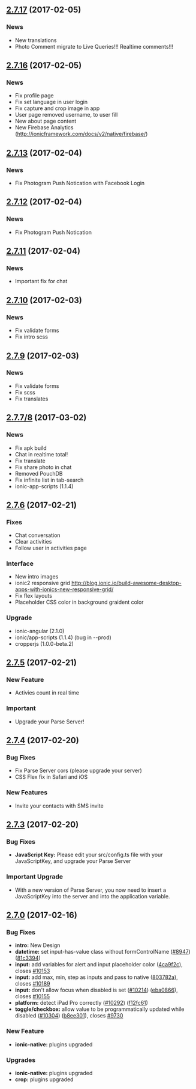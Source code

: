 ## [2.7.17](https://github.com/photogram/photogram2) (2017-02-05)
### News 

- New translations
- Photo Comment migrate to Live Queries!!! Realtime comments!!!


## [2.7.16](https://github.com/photogram/photogram2) (2017-02-05)
### News

- Fix profile page
- Fix set language in user login
- Fix capture and crop image in app
- User page removed username, to user fill
- New about page content
- New Firebase Analytics (http://ionicframework.com/docs/v2/native/firebase/)


## [2.7.13](https://github.com/photogram/photogram2) (2017-02-04)
### News

- Fix Photogram Push Notication with Facebook Login

## [2.7.12](https://github.com/photogram/photogram2) (2017-02-04)
### News

- Fix Photogram Push Notication

## [2.7.11](https://github.com/photogram/photogram2) (2017-02-04)
### News

- Important fix for chat

## [2.7.10](https://github.com/photogram/photogram2) (2017-02-03)
### News

- Fix validate forms
- Fix intro scss

## [2.7.9](https://github.com/photogram/photogram2) (2017-02-03)
### News

- Fix validate forms
- Fix scss
- Fix translates


## [2.7.7/8](https://github.com/photogram/photogram2) (2017-03-02)
### News

- Fix apk build
- Chat in realtime total!
- Fix translate
- Fix share photo in chat
- Removed PouchDB
- Fix infinite list in tab-search
- ionic-app-scripts (1.1.4)


## [2.7.6](https://github.com/photogram/photogram2) (2017-02-21)
### Fixes

- Chat conversation
- Clear activities
- Follow user in activities page

### Interface

- New intro images
- ionic2 responsive grid http://blog.ionic.io/build-awesome-desktop-apps-with-ionics-new-responsive-grid/
- Fix flex layouts
- Placeholder CSS color in background graident color

### Upgrade
- ionic-angular (2.1.0)
- ionic/app-scripts (1.1.4) (bug in --prod)
- cropperjs (1.0.0-beta.2)


## [2.7.5](https://github.com/photogram/photogram2) (2017-02-21)
### New Feature

- Activies count in real time

### Important

- Upgrade your Parse Server!


## [2.7.4](https://github.com/photogram/photogram2) (2017-02-20)
### Bug Fixes

- Fix Parse Server cors (please upgrade your server)
- CSS Flex fix in Safari and iOS

### New Features

- Invite your contacts with SMS invite


## [2.7.3](https://github.com/photogram/photogram2) (2017-02-20)
### Bug Fixes

* **JavaScript Key:** Please edit your src/config.ts file with your JavaScriptKey, and upgrade your Parse Server

### Important Upgrade

*  With a new version of Parse Server, you now need to insert a JavaScriptKey into the server and into the application variable.

## [2.7.0](https://github.com/photogram/photogram2) (2017-02-16)

### Bug Fixes

* **intro:** New Design
* **datetime:** set input-has-value class without formControlName ([#8947](https://github.com/driftyco/ionic/issues/8947)) ([81c3394](https://github.com/driftyco/ionic/commit/81c3394))
* **input:** add variables for alert and input placeholder color ([4ca9f2c](https://github.com/driftyco/ionic/commit/4ca9f2c)), closes [#10153](https://github.com/driftyco/ionic/issues/10153)
* **input:** add max, min, step as inputs and pass to native ([803782a](https://github.com/driftyco/ionic/commit/803782a)), closes [#10189](https://github.com/driftyco/ionic/issues/10189)
* **input:** don't allow focus when disabled is set ([#10214](https://github.com/driftyco/ionic/issues/10214)) ([eba0866](https://github.com/driftyco/ionic/commit/eba0866)), closes [#10155](https://github.com/driftyco/ionic/issues/10155)
* **platform:** detect iPad Pro correctly ([#10292](https://github.com/driftyco/ionic/issues/10292)) ([f12fc61](https://github.com/driftyco/ionic/commit/f12fc61))
* **toggle/checkbox:** allow value to be programmatically updated while disabled ([#10304](https://github.com/driftyco/ionic/issues/10304)) ([b8ee301](https://github.com/driftyco/ionic/commit/b8ee301)), closes [#9730](https://github.com/driftyco/ionic/issues/9730)

### New Feature

* **ionic-native:** plugins upgraded
### Upgrades

* **ionic-native:** plugins upgraded
* **crop:** plugins upgraded

